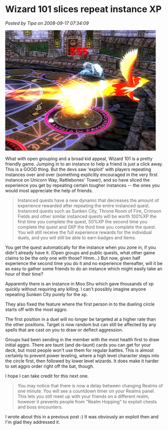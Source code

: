 # Wizard 101 slices repeat instance XP

*Posted by Tipa on 2008-09-17 07:34:09*

![](../uploads/2008/09/wizardgraphicalclient-2008-09-17-06-55-45-50.jpg "wizardgraphicalclient-2008-09-17-06-55-45-50")

What with open grouping and a broad kid appeal, Wizard 101 is a pretty friendly game. Jumping in to an instance to help a friend is just a click away. This is a GOOD thing. But the devs saw 'exploit' with players repeating instances over and over (something explicitly encouraged in the very first instance on Unicorn Way, Rattlebones' Tower), and so have sliced the experience you get by repeating certain tougher instances -- the ones you would most appreciate the help of friends.


> Instanced quests have a new dynamic that decreases the amount of experience rewarded after repeating the entire instanced quest. Instanced quests such as Sunken City, Throne Room of Fire, Crimson Fields and other similar instanced quests will be worth 100%XP the first time you complete the quest, 50%XP the second time you complete the quest and 0XP the third time you complete the quest. You will still receive the full experience rewards for the individual duels, and you will still be able to earn badges and items. 



You get the quest automatically for the instance when you zone in, if you didn't already have it. (Open groups and public quests, what other game claims to be the only one with those? Hmm...) But now, given half experience the second time you do it and no experience thereafter, will it be as easy to gather some friends to do an instance which might easily take an hour of their time?

Apparently there is an instance in Moo Shu which gave thousands of xp quickly without requiring any killing. I can't possibly imagine anyone repeating Sunken City purely for the xp.

They also fixed the feature where the first person in to the dueling circle starts off with the most aggro.


> 
The first position in a duel will no longer be targeted at a higher rate than the other positions. Target is now random but can still be affected by any spells that are cast on you to draw or deflect aggression. 




Groups had been sending in the member with the most health first to draw initial aggro. There are taunt (and de-taunt) cards you can get for your deck, but most people won't use them for regular battles. This is almost certainly to prevent power leveling, where a high level character steps into the circle first, then followed by lower level wizards. It does make it harder to set aggro order right off the bat, though.

I hope I can take credit for this next one.


> You may notice that there is now a delay between changing Realms of one minute.
You will see a countdown timer on your Realms panel.
This lets you still meet up with your friends on a different realm, however it prevents people from "Realm Hopping" to exploit chests and boss encounters. 



I wrote about this in a previous post :) It was obviously an exploit then and I'm glad they addressed it.

